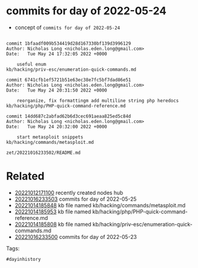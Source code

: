 # commits for day of 2022-05-24

- concept of `commits for day of 2022-05-24`

```

commit 1bfaadf009b534419d28d167330bf139d3996129
Author: Nicholas Long <nicholas.eden.long@gmail.com>
Date:   Tue May 24 17:32:05 2022 +0000

    useful enum
kb/hacking/priv-esc/enumeration-quick-commands.md

commit 6741cfb1ef5721b51e63ec38e7fc5bf7dad86e51
Author: Nicholas Long <nicholas.eden.long@gmail.com>
Date:   Tue May 24 20:31:50 2022 +0000

    reorganize, fix formattingm add multiline string php heredocs
kb/hacking/php/PHP-quick-command-reference.md

commit 14dd687c2abfad62b6d3cec691aeaa825ed5c84d
Author: Nicholas Long <nicholas.eden.long@gmail.com>
Date:   Tue May 24 20:32:00 2022 +0000

    start metasploit snippets
kb/hacking/commands/metasploit.md
```

` zet/20221016233502/README.md `

# Related

- [20221012171100](/zet/20221012171100/README.md) recently created nodes hub
- [20221016233503](/zet/20221016233503/README.md) commits for day of 2022-05-25
- [20221014185848](/zet/20221014185848/README.md) kb file named kb/hacking/commands/metasploit.md
- [20221014185953](/zet/20221014185953/README.md) kb file named kb/hacking/php/PHP-quick-command-reference.md
- [20221014185808](/zet/20221014185808/README.md) kb file named kb/hacking/priv-esc/enumeration-quick-commands.md
- [20221016233500](/zet/20221016233500/README.md) commits for day of 2022-05-23

Tags:

    #dayinhistory
